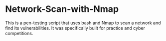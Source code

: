 # Network-Scan-with-Nmap
This is a pen-testing script that uses bash and Nmap to scan a network and find its vulnerabilities. It was specifically built for practice and cyber competitions. 
